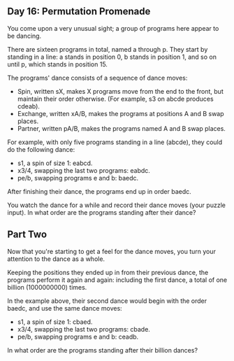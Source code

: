 ## Day 16: Permutation Promenade

You come upon a very unusual sight; a group of programs here appear to be dancing.

There are sixteen programs in total, named a through p. They start by standing in a line: a stands in position 0, b stands in position 1, and so on until p, which stands in position 15.

The programs' dance consists of a sequence of dance moves:

* Spin, written sX, makes X programs move from the end to the front, but maintain their order otherwise. (For example, s3 on abcde produces cdeab).
* Exchange, written xA/B, makes the programs at positions A and B swap places.
* Partner, written pA/B, makes the programs named A and B swap places.

For example, with only five programs standing in a line (abcde), they could do the following dance:

* s1, a spin of size 1: eabcd.
* x3/4, swapping the last two programs: eabdc.
* pe/b, swapping programs e and b: baedc.

After finishing their dance, the programs end up in order baedc.

You watch the dance for a while and record their dance moves (your puzzle input). In what order are the programs standing after their dance?

## Part Two

Now that you're starting to get a feel for the dance moves, you turn your attention to the dance as a whole.

Keeping the positions they ended up in from their previous dance, the programs perform it again and again: including the first dance, a total of one billion (1000000000) times.

In the example above, their second dance would begin with the order baedc, and use the same dance moves:

* s1, a spin of size 1: cbaed.
* x3/4, swapping the last two programs: cbade.
* pe/b, swapping programs e and b: ceadb.

In what order are the programs standing after their billion dances?
